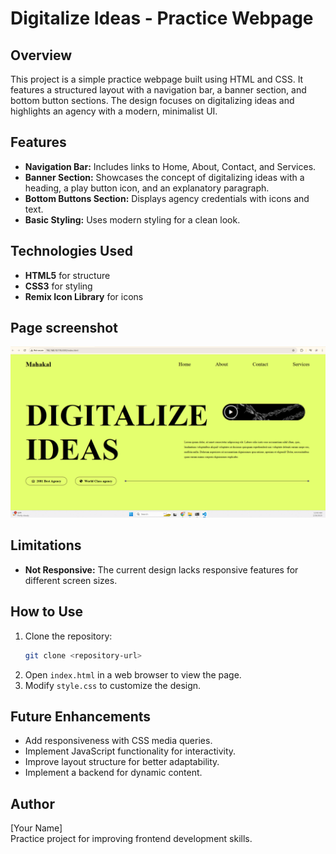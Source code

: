 # Digitalize Ideas - Practice Webpage

## Overview
This project is a simple practice webpage built using HTML and CSS. It features a structured layout with a navigation bar, a banner section, and bottom button sections. The design focuses on digitalizing ideas and highlights an agency with a modern, minimalist UI.

## Features
- **Navigation Bar:** Includes links to Home, About, Contact, and Services.
- **Banner Section:** Showcases the concept of digitalizing ideas with a heading, a play button icon, and an explanatory paragraph.
- **Bottom Buttons Section:** Displays agency credentials with icons and text.
- **Basic Styling:** Uses modern styling for a clean look.

## Technologies Used
- **HTML5** for structure
- **CSS3** for styling
- **Remix Icon Library** for icons

## Page screenshot

![image alt](https://github.com/SharwanKunwar/Frontend-development/blob/main/FRONTEND-PRACTICE%20PAGES/web01/screenshot_page.png?raw=true)


## Limitations
- **Not Responsive:** The current design lacks responsive features for different screen sizes.

## How to Use
1. Clone the repository:
   ```sh
   git clone <repository-url>
   ```
2. Open `index.html` in a web browser to view the page.
3. Modify `style.css` to customize the design.

## Future Enhancements
- Add responsiveness with CSS media queries.
- Implement JavaScript functionality for interactivity.
- Improve layout structure for better adaptability.
- Implement a backend for dynamic content.

## Author
[Your Name]  
Practice project for improving frontend development skills.

